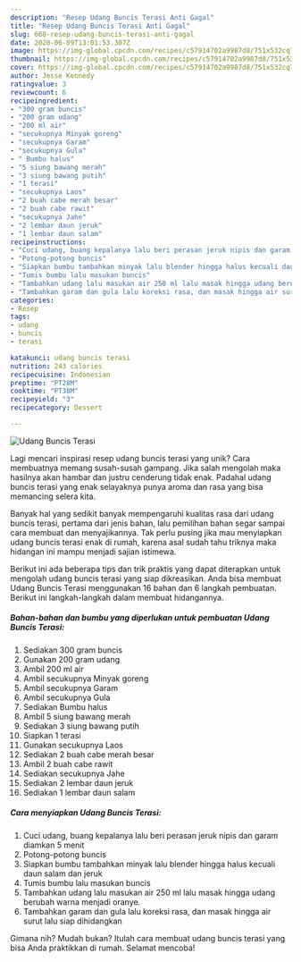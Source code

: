 ```yaml
---
description: "Resep Udang Buncis Terasi Anti Gagal"
title: "Resep Udang Buncis Terasi Anti Gagal"
slug: 668-resep-udang-buncis-terasi-anti-gagal
date: 2020-06-09T13:01:53.307Z
image: https://img-global.cpcdn.com/recipes/c57914702a9987d8/751x532cq70/udang-buncis-terasi-foto-resep-utama.jpg
thumbnail: https://img-global.cpcdn.com/recipes/c57914702a9987d8/751x532cq70/udang-buncis-terasi-foto-resep-utama.jpg
cover: https://img-global.cpcdn.com/recipes/c57914702a9987d8/751x532cq70/udang-buncis-terasi-foto-resep-utama.jpg
author: Jesse Kennedy
ratingvalue: 3
reviewcount: 6
recipeingredient:
- "300 gram buncis"
- "200 gram udang"
- "200 ml air"
- "secukupnya Minyak goreng"
- "secukupnya Garam"
- "secukupnya Gula"
- " Bumbu halus"
- "5 siung bawang merah"
- "3 siung bawang putih"
- "1 terasi"
- "secukupnya Laos"
- "2 buah cabe merah besar"
- "2 buah cabe rawit"
- "secukupnya Jahe"
- "2 lembar daun jeruk"
- "1 lembar daun salam"
recipeinstructions:
- "Cuci udang, buang kepalanya lalu beri perasan jeruk nipis dan garam diamkan 5 menit"
- "Potong-potong buncis"
- "Siapkan bumbu tambahkan minyak lalu blender hingga halus kecuali daun salam dan jeruk"
- "Tumis bumbu lalu masukan buncis"
- "Tambahkan udang lalu masukan air 250 ml lalu masak hingga udang berubah warna menjadi oranye."
- "Tambahkan garam dan gula lalu koreksi rasa, dan masak hingga air surut lalu siap dihidangkan"
categories:
- Resep
tags:
- udang
- buncis
- terasi

katakunci: udang buncis terasi 
nutrition: 243 calories
recipecuisine: Indonesian
preptime: "PT28M"
cooktime: "PT38M"
recipeyield: "3"
recipecategory: Dessert

---
```



![Udang Buncis Terasi](https://img-global.cpcdn.com/recipes/c57914702a9987d8/751x532cq70/udang-buncis-terasi-foto-resep-utama.jpg)

Lagi mencari inspirasi resep udang buncis terasi yang unik? Cara membuatnya memang susah-susah gampang. Jika salah mengolah maka hasilnya akan hambar dan justru cenderung tidak enak. Padahal udang buncis terasi yang enak selayaknya punya aroma dan rasa yang bisa memancing selera kita.



Banyak hal yang sedikit banyak mempengaruhi kualitas rasa dari udang buncis terasi, pertama dari jenis bahan, lalu pemilihan bahan segar sampai cara membuat dan menyajikannya. Tak perlu pusing jika mau menyiapkan udang buncis terasi enak di rumah, karena asal sudah tahu triknya maka hidangan ini mampu menjadi sajian istimewa.


Berikut ini ada beberapa tips dan trik praktis yang dapat diterapkan untuk mengolah udang buncis terasi yang siap dikreasikan. Anda bisa membuat Udang Buncis Terasi menggunakan 16 bahan dan 6 langkah pembuatan. Berikut ini langkah-langkah dalam membuat hidangannya.

<!--inarticleads1-->

##### Bahan-bahan dan bumbu yang diperlukan untuk pembuatan Udang Buncis Terasi:

1. Sediakan 300 gram buncis
1. Gunakan 200 gram udang
1. Ambil 200 ml air
1. Ambil secukupnya Minyak goreng
1. Ambil secukupnya Garam
1. Ambil secukupnya Gula
1. Sediakan  Bumbu halus
1. Ambil 5 siung bawang merah
1. Sediakan 3 siung bawang putih
1. Siapkan 1 terasi
1. Gunakan secukupnya Laos
1. Sediakan 2 buah cabe merah besar
1. Ambil 2 buah cabe rawit
1. Sediakan secukupnya Jahe
1. Sediakan 2 lembar daun jeruk
1. Sediakan 1 lembar daun salam




<!--inarticleads2-->

##### Cara menyiapkan Udang Buncis Terasi:

1. Cuci udang, buang kepalanya lalu beri perasan jeruk nipis dan garam diamkan 5 menit
1. Potong-potong buncis
1. Siapkan bumbu tambahkan minyak lalu blender hingga halus kecuali daun salam dan jeruk
1. Tumis bumbu lalu masukan buncis
1. Tambahkan udang lalu masukan air 250 ml lalu masak hingga udang berubah warna menjadi oranye.
1. Tambahkan garam dan gula lalu koreksi rasa, dan masak hingga air surut lalu siap dihidangkan




Gimana nih? Mudah bukan? Itulah cara membuat udang buncis terasi yang bisa Anda praktikkan di rumah. Selamat mencoba!
